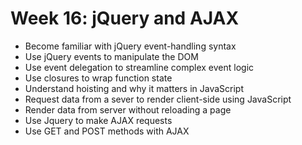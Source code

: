 # Week 16: jQuery and AJAX
- Become familiar with jQuery event-handling syntax
- Use jQuery events to manipulate the DOM
- Use event delegation to streamline complex event logic
- Use closures to wrap function state
- Understand hoisting and why it matters in JavaScript
- Request data from a sever to render client-side using JavaScript
- Render data from server without reloading a page
- Use Jquery to make AJAX requests
- Use GET and POST methods with AJAX
